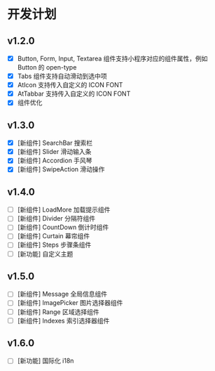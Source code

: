 # 开发计划

## v1.2.0

- [x] Button, Form, Input, Textarea 组件支持小程序对应的组件属性，例如 Button 的 open-type
- [x] Tabs 组件支持自动滑动到选中项
- [x] AtIcon 支持传入自定义的 ICON FONT
- [x] AtTabbar 支持传入自定义的 ICON FONT
- [x] 组件优化

## v1.3.0

- [x] [新组件] SearchBar 搜索栏
- [x] [新组件] Slider 滑动输入条
- [x] [新组件] Accordion 手风琴
- [x] [新组件] SwipeAction 滑动操作

## v1.4.0

- [ ] [新组件] LoadMore 加载提示组件
- [ ] [新组件] Divider 分隔符组件
- [ ] [新组件] CountDown 倒计时组件
- [ ] [新组件] Curtain 幕帘组件
- [ ] [新组件] Steps 步骤条组件
- [ ] [新功能] 自定义主题

## v1.5.0

- [ ] [新组件] Message 全局信息组件
- [ ] [新组件] ImagePicker 图片选择器组件
- [ ] [新组件] Range 区域选择组件
- [ ] [新组件] Indexes 索引选择器组件

## v1.6.0

- [ ] [新功能] 国际化 i18n
